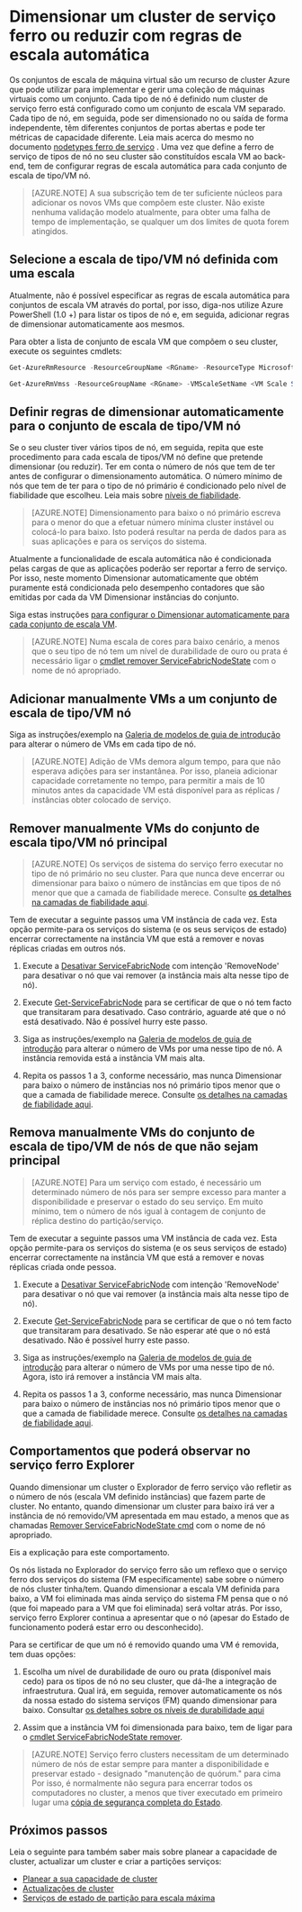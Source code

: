 <properties
   pageTitle="Dimensionar um cluster de serviço ferro ou reduzir | Microsoft Azure"
   description="Dimensione um cluster de serviço ferro ou reduzir para corresponder ao pedido ao configurar regras de escala automática para cada conjunto de escala de tipo/VM nó. Adicionar ou remover nós a um cluster de ferro de serviço"
   services="service-fabric"
   documentationCenter=".net"
   authors="ChackDan"
   manager="timlt"
   editor=""/>

<tags
   ms.service="service-fabric"
   ms.devlang="dotnet"
   ms.topic="article"
   ms.tgt_pltfrm="na"
   ms.workload="na"
   ms.date="09/09/2016"
   ms.author="chackdan"/>


# <a name="scale-a-service-fabric-cluster-in-or-out-using-auto-scale-rules"></a>Dimensionar um cluster de serviço ferro ou reduzir com regras de escala automática

Os conjuntos de escala de máquina virtual são um recurso de cluster Azure que pode utilizar para implementar e gerir uma coleção de máquinas virtuais como um conjunto. Cada tipo de nó é definido num cluster de serviço ferro está configurado como um conjunto de escala VM separado. Cada tipo de nó, em seguida, pode ser dimensionado no ou saída de forma independente, têm diferentes conjuntos de portas abertas e pode ter métricas de capacidade diferente. Leia mais acerca do mesmo no documento [nodetypes ferro de serviço](service-fabric-cluster-nodetypes.md) . Uma vez que define a ferro de serviço de tipos de nó no seu cluster são constituídos escala VM ao back-end, tem de configurar regras de escala automática para cada conjunto de escala de tipo/VM nó.

>[AZURE.NOTE] A sua subscrição tem de ter suficiente núcleos para adicionar os novos VMs que compõem este cluster. Não existe nenhuma validação modelo atualmente, para obter uma falha de tempo de implementação, se qualquer um dos limites de quota forem atingidos.

## <a name="choose-the-node-typevm-scale-set-to-scale"></a>Selecione a escala de tipo/VM nó definida com uma escala

Atualmente, não é possível especificar as regras de escala automática para conjuntos de escala VM através do portal, por isso, diga-nos utilize Azure PowerShell (1.0 +) para listar os tipos de nó e, em seguida, adicionar regras de dimensionar automaticamente aos mesmos.

Para obter a lista de conjunto de escala VM que compõem o seu cluster, execute os seguintes cmdlets:

```powershell
Get-AzureRmResource -ResourceGroupName <RGname> -ResourceType Microsoft.Compute/VirtualMachineScaleSets

Get-AzureRmVmss -ResourceGroupName <RGname> -VMScaleSetName <VM Scale Set name>
```

## <a name="set-auto-scale-rules-for-the-node-typevm-scale-set"></a>Definir regras de dimensionar automaticamente para o conjunto de escala de tipo/VM nó

Se o seu cluster tiver vários tipos de nó, em seguida, repita que este procedimento para cada escala de tipos/VM nó define que pretende dimensionar (ou reduzir). Ter em conta o número de nós que tem de ter antes de configurar o dimensionamento automática. O número mínimo de nós que tem de ter para o tipo de nó primário é condicionado pelo nível de fiabilidade que escolheu. Leia mais sobre [níveis de fiabilidade](service-fabric-cluster-capacity.md).

>[AZURE.NOTE]  Dimensionamento para baixo o nó primário escreva para o menor do que a efetuar número mínima cluster instável ou colocá-lo para baixo. Isto poderá resultar na perda de dados para as suas aplicações e para os serviços do sistema.

Atualmente a funcionalidade de escala automática não é condicionada pelas cargas de que as aplicações poderão ser reportar a ferro de serviço. Por isso, neste momento Dimensionar automaticamente que obtém puramente está condicionada pelo desempenho contadores que são emitidas por cada da VM Dimensionar instâncias do conjunto.  

Siga estas instruções [para configurar o Dimensionar automaticamente para cada conjunto de escala VM](../virtual-machine-scale-sets/virtual-machine-scale-sets-autoscale-overview.md).

>[AZURE.NOTE] Numa escala de cores para baixo cenário, a menos que o seu tipo de nó tem um nível de durabilidade de ouro ou prata é necessário ligar o [cmdlet remover ServiceFabricNodeState](https://msdn.microsoft.com/library/azure/mt125993.aspx) com o nome de nó apropriado.

## <a name="manually-add-vms-to-a-node-typevm-scale-set"></a>Adicionar manualmente VMs a um conjunto de escala de tipo/VM nó

Siga as instruções/exemplo na [Galeria de modelos de guia de introdução](https://github.com/Azure/azure-quickstart-templates/tree/master/201-vmss-scale-existing) para alterar o número de VMs em cada tipo de nó. 

>[AZURE.NOTE] Adição de VMs demora algum tempo, para que não esperava adições para ser instantânea. Por isso, planeia adicionar capacidade corretamente no tempo, para permitir a mais de 10 minutos antes da capacidade VM está disponível para as réplicas / instâncias obter colocado de serviço.

## <a name="manually-remove-vms-from-the-primary-node-typevm-scale-set"></a>Remover manualmente VMs do conjunto de escala tipo/VM nó principal

>[AZURE.NOTE] Os serviços de sistema do serviço ferro executar no tipo de nó primário no seu cluster. Para que nunca deve encerrar ou dimensionar para baixo o número de instâncias em que tipos de nó menor que que a camada de fiabilidade merece. Consulte [os detalhes na camadas de fiabilidade aqui](service-fabric-cluster-capacity.md). 

Tem de executar a seguinte passos uma VM instância de cada vez. Esta opção permite-para os serviços do sistema (e os seus serviços de estado) encerrar correctamente na instância VM que está a remover e novas réplicas criadas em outros nós.

1. Execute a [Desativar ServiceFabricNode](https://msdn.microsoft.com/library/mt125852.aspx) com intenção 'RemoveNode' para desativar o nó que vai remover (a instância mais alta nesse tipo de nó).

2. Execute [Get-ServiceFabricNode](https://msdn.microsoft.com/library/mt125856.aspx) para se certificar de que o nó tem facto que transitaram para desativado. Caso contrário, aguarde até que o nó está desativado. Não é possível hurry este passo.

2. Siga as instruções/exemplo na [Galeria de modelos de guia de introdução](https://github.com/Azure/azure-quickstart-templates/tree/master/201-vmss-scale-existing) para alterar o número de VMs por uma nesse tipo de nó. A instância removida está a instância VM mais alta. 

3. Repita os passos 1 a 3, conforme necessário, mas nunca Dimensionar para baixo o número de instâncias nos nó primário tipos menor que o que a camada de fiabilidade merece. Consulte [os detalhes na camadas de fiabilidade aqui](service-fabric-cluster-capacity.md). 

## <a name="manually-remove-vms-from-the-non-primary-node-typevm-scale-set"></a>Remova manualmente VMs do conjunto de escala de tipo/VM de nós de que não sejam principal

>[AZURE.NOTE] Para um serviço com estado, é necessário um determinado número de nós para ser sempre excesso para manter a disponibilidade e preservar o estado do seu serviço. Em muito mínimo, tem o número de nós igual à contagem de conjunto de réplica destino do partição/serviço. 

Tem de executar a seguinte passos uma VM instância de cada vez. Esta opção permite-para os serviços do sistema (e os seus serviços de estado) encerrar correctamente na instância VM que está a remover e novas réplicas criada onde pessoa.

1. Execute a [Desativar ServiceFabricNode](https://msdn.microsoft.com/library/mt125852.aspx) com intenção 'RemoveNode' para desativar o nó que vai remover (a instância mais alta nesse tipo de nó).

2. Execute [Get-ServiceFabricNode](https://msdn.microsoft.com/library/mt125856.aspx) para se certificar de que o nó tem facto que transitaram para desativado. Se não esperar até que o nó está desativado. Não é possível hurry este passo.

2. Siga as instruções/exemplo na [Galeria de modelos de guia de introdução](https://github.com/Azure/azure-quickstart-templates/tree/master/201-vmss-scale-existing) para alterar o número de VMs por uma nesse tipo de nó. Agora, isto irá remover a instância VM mais alta. 

3. Repita os passos 1 a 3, conforme necessário, mas nunca Dimensionar para baixo o número de instâncias nos nó primário tipos menor que o que a camada de fiabilidade merece. Consulte [os detalhes na camadas de fiabilidade aqui](service-fabric-cluster-capacity.md).

## <a name="behaviors-you-may-observe-in-service-fabric-explorer"></a>Comportamentos que poderá observar no serviço ferro Explorer

Quando dimensionar um cluster o Explorador de ferro serviço vão refletir as o número de nós (escala VM definido instâncias) que fazem parte de cluster.  No entanto, quando dimensionar um cluster para baixo irá ver a instância de nó removido/VM apresentada em mau estado, a menos que as chamadas [Remover ServiceFabricNodeState cmd](https://msdn.microsoft.com/library/mt125993.aspx) com o nome de nó apropriado.   

Eis a explicação para este comportamento.

Os nós listada no Explorador do serviço ferro são um reflexo que o serviço ferro dos serviços do sistema (FM especificamente) sabe sobre o número de nós cluster tinha/tem. Quando dimensionar a escala VM definida para baixo, a VM foi eliminada mas ainda serviço do sistema FM pensa que o nó (que foi mapeado para a VM que foi eliminada) será voltar atrás. Por isso, serviço ferro Explorer continua a apresentar que o nó (apesar do Estado de funcionamento poderá estar erro ou desconhecido).

Para se certificar de que um nó é removido quando uma VM é removida, tem duas opções:

1) Escolha um nível de durabilidade de ouro ou prata (disponível mais cedo) para os tipos de nó no seu cluster, que dá-lhe a integração de infraestrutura. Qual irá, em seguida, remover automaticamente os nós da nossa estado do sistema serviços (FM) quando dimensionar para baixo.
Consultar [os detalhes sobre os níveis de durabilidade aqui](service-fabric-cluster-capacity.md)

2) Assim que a instância VM foi dimensionada para baixo, tem de ligar para o [cmdlet ServiceFabricNodeState remover](https://msdn.microsoft.com/library/mt125993.aspx).

>[AZURE.NOTE] Serviço ferro clusters necessitam de um determinado número de nós de estar sempre para manter a disponibilidade e preservar estado - designado "manutenção de quórum." para cima Por isso, é normalmente não segura para encerrar todos os computadores no cluster, a menos que tiver executado em primeiro lugar uma [cópia de segurança completa do Estado](service-fabric-reliable-services-backup-restore.md).

## <a name="next-steps"></a>Próximos passos
Leia o seguinte para também saber mais sobre planear a capacidade de cluster, actualizar um cluster e criar a partições serviços:

- [Planear a sua capacidade de cluster](service-fabric-cluster-capacity.md)
- [Actualizações de cluster](service-fabric-cluster-upgrade.md)
- [Serviços de estado de partição para escala máxima](service-fabric-concepts-partitioning.md)

<!--Image references-->
[BrowseServiceFabricClusterResource]: ./media/service-fabric-cluster-scale-up-down/BrowseServiceFabricClusterResource.png
[ClusterResources]: ./media/service-fabric-cluster-scale-up-down/ClusterResources.png

